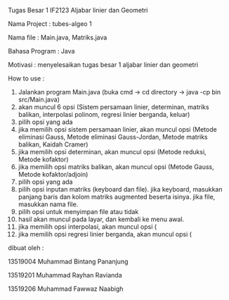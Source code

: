 Tugas Besar 1 IF2123 Aljabar linier dan Geometri

Nama Project : tubes-algeo 1

Nama file : Main.java, Matriks.java

Bahasa Program : Java

Motivasi : menyelesaikan tugas besar 1 aljabar linier dan geometri

How to use :

1. Jalankan program Main.java
(buka cmd -> cd directory -> java -cp bin src/Main.java)
2. akan muncul 6 opsi (Sistem persamaan linier, determinan, matriks balikan, interpolasi polinom, regresi linier berganda, keluar)
3. pilih opsi yang ada
4. jika memilih opsi sistem persamaan linier, akan muncul opsi (Metode eliminasi Gauss, Metode eliminasi Gauss-Jordan, Metode matriks balikan, Kaidah Cramer)
5. jika memilih opsi determinan, akan muncul opsi (Metode reduksi, Metode kofaktor)
6. jika memilih opsi matriks balikan, akan muncul opsi (Metode Gauss, Metode kofaktor/adjoin)
7. pilih opsi yang ada
8. pilih opsi inputan matriks (keyboard dan file). jika keyboard, masukkan panjang baris dan kolom matriks augmented beserta isinya. jika file, masukkan nama file.
9. pilih opsi untuk menyimpan file atau tidak
10. hasil akan muncul pada layar, dan kembali ke menu awal.
11. jika memilih opsi interpolasi, akan muncul opsi (
12. jika memilih opsi regresi linier berganda, akan muncul opsi (

dibuat oleh :

13519004 Muhammad Bintang Pananjung

13519201 Muhammad Rayhan Ravianda

13519206 Muhammad Fawwaz Naabigh
